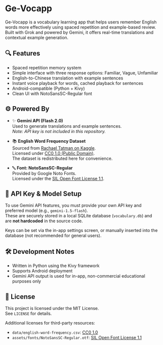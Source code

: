 # Ge-Vocapp

Ge-Vocapp is a vocabulary learning app that helps users remember English words more effectively using spaced repetition and example-based review. Built with Grok and powered by Gemini, it offers real-time translations and contextual example generation.

## 🔍 Features

- Spaced repetition memory system
- Simple interface with three response options: Familiar, Vague, Unfamiliar
- English-to-Chinese translation with example sentences
- Instant voice playback for words, cached playback for sentences
- Android-compatible (Python + Kivy)
- Clean UI with NotoSansSC-Regular font

## ⚙️ Powered By

- ✨ **Gemini API (Flash 2.0)**  
  Used to generate translations and example sentences.  
  *Note: API key is not included in this repository.*

- 📚 **English Word Frequency Dataset**  
  Sourced from [Rachael Tatman on Kaggle](https://www.kaggle.com/datasets/rtatman/english-word-frequency).  
  Licensed under [CC0 1.0 (Public Domain)](https://creativecommons.org/publicdomain/zero/1.0/).  
  The dataset is redistributed here for convenience.

- 🔤 **Font: NotoSansSC-Regular**  
  Provided by Google Noto Fonts.  
  Licensed under the [SIL Open Font License 1.1](https://github.com/notofonts/noto-cjk/blob/main/LICENSE).

## 🔐 API Key & Model Setup

To use Gemini API features, you must provide your own API key and preferred model (e.g., `gemini-1.5-flash`).  
These are securely stored in a local SQLite database (`vocabulary.db`) and are **not hardcoded** in the source code.

Keys can be set via the in-app settings screen, or manually inserted into the database (not recommended for general users).

## 🛠 Development Notes

- Written in Python using the Kivy framework
- Supports Android deployment
- Gemini API output is used for in-app, non-commercial educational purposes only

## 📄 License

This project is licensed under the MIT License.  
See `LICENSE` for details.

Additional licenses for third-party resources:

- `data/english-word-frequency.csv`: [CC0 1.0](https://creativecommons.org/publicdomain/zero/1.0/)
- `assets/fonts/NotoSansSC-Regular.otf`: [SIL Open Font License 1.1](https://github.com/notofonts/noto-cjk/blob/main/LICENSE)
